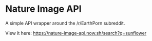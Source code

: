 # Nature Image API

A simple API wrapper around the /r/EarthPorn subreddit.

View it here: https://nature-image-api.now.sh/search?q=sunflower
